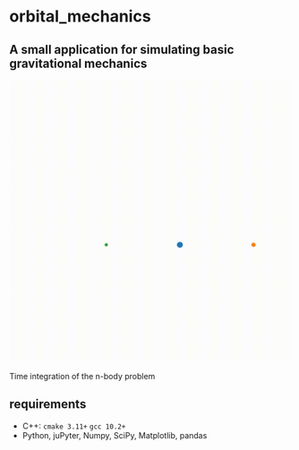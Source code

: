 # orbital_mechanics

## A small application for simulating basic gravitational mechanics

![](https://github.com/CorbinFoucart/orbital_mechanics/blob/main/three_body.gif)

Time integration of the n-body problem


## requirements 

- C++: `cmake 3.11+` `gcc 10.2+` 
- Python, juPyter, Numpy, SciPy, Matplotlib, pandas

